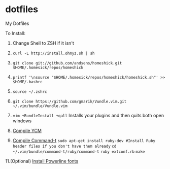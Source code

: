 dotfiles
========

My Dotfiles

To Install:

1. Change Shell to ZSH if it isn't

2. `curl -L http://install.ohmyz.sh | sh`

3. `git clone git://github.com/andsens/homeshick.git $HOME/.homesick/repos/homeshick`

4. `printf '\nsource "$HOME/.homesick/repos/homeshick/homeshick.sh"' >> $HOME/.bashrc`

6. `source ~/.zshrc`

7. `git clone https://github.com/gmarik/Vundle.vim.git ~/.vim/bundle/Vundle.vim`

8. `vim +BundleInstall +qall` Installs your plugins and then quits both open windows

9. [Compile YCM](https://valloric.github.io/YouCompleteMe/)

10. [Compile Command-t](https://github.com/wincent/Command-T)
   `sudo apt-get install ruby-dev #Install Ruby header files if you don't have them already` 
   `cd ~/.vim/bundle/command-t/ruby/command-t`
   `ruby extconf.rb`
   `make` 

11.(Optional) [Install Powerline fonts](https://powerline.readthedocs.org/en/latest/installation/linux.html#font-installation)
